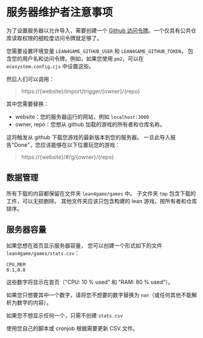 # 服务器维护者注意事项

为了设置服务器以允许导入，需要创建一个
[Github 访问令牌](https://docs.github.com/en/authentication/keeping-your-account-and-data-secure/managing-your-personal-access-tokens)。一个仅具有公共仓库读取权限的细粒度访问令牌就足够了。

您需要设置环境变量 `LEAN4GAME_GITHUB_USER` 和 `LEAN4GAME_GITHUB_TOKEN`，
包含您的用户名和访问令牌。例如，如果您使用 `pm2`，可以在 `ecosystem.config.cjs` 中设置这些。

然后人们可以调用：

> https://{website}/import/trigger/{owner}/{repo}

其中您需要替换：
- website：您的服务器运行的网站，例如 `localhost:3000`
- owner, repo：您想从 github 加载的游戏的所有者和仓库名称。

这将触发从 github 下载您游戏的最新版本到您的服务器。
一旦此导入报告"Done"，您应该能够在以下位置玩您的游戏：

> https://{website}/#/g/{owner}/{repo}

## 数据管理
所有下载的内容都保留在文件夹 `lean4game/games` 中。
子文件夹 `tmp` 包含下载的工件，可以无损删除。
其他文件夹应该只包含构建的 lean 游戏，按所有者和仓库排序。

## 服务器容量

如果您想在首页显示服务器容量，
您可以创建一个形式如下的文件 `lean4game/games/stats.csv`：

```
CPU,MEM
0.1,0.8
```

这些数字将显示在首页（"CPU: 10 % used" 和 "RAM: 80 % used"）。

如果您只想要其中一个数字，请将您不想要的数字替换为 `nan`（或任何其他不能解析为数字的内容）。

如果您不想显示任何一个，只需不创建 `stats.csv`

使用您自己的脚本或 cronjob 根据需要更新 CSV 文件。

